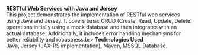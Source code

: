 **RESTful Web Services with Java and Jersey**<br>
This project demonstrates the implementation of RESTful web services using Java and Jersey. It covers basic CRUD (Create, Read, Update, Delete) operations initially using a mock database and then integrates with an actual database. Additionally, it includes error handling mechanisms for better reliability and robustness.br>
**Technologies Used**<br>
Java,
Jersey (JAX-RS implementation),
Maven,
MSSQL Database.
